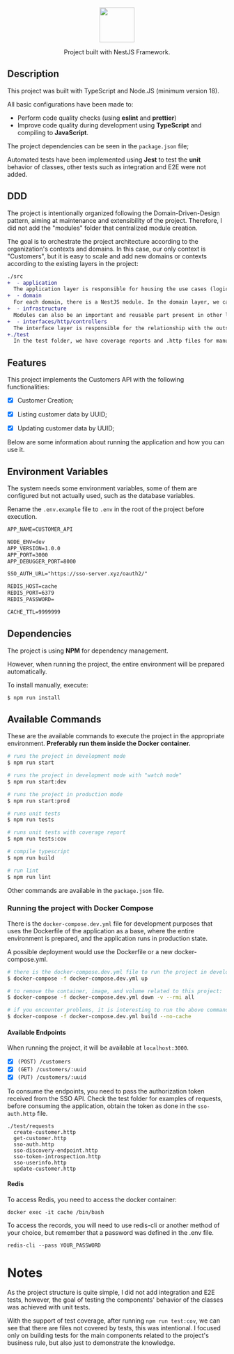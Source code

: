<br>
<p align="center">
<img src="https://nestjs.com/img/logo_text.svg" width="80">
</p>

<p align="center">Project built with NestJS Framework.</p>

## Description

This project was built with TypeScript and Node.JS (minimum version 18).

All basic configurations have been made to:

- Perform code quality checks (using **eslint** and **prettier**)
- Improve code quality during development using **TypeScript** and compiling to **JavaScript**.

The project dependencies can be seen in the `package.json` file;

Automated tests have been implemented using **Jest** to test the **unit** behavior of classes, other tests such as integration and E2E were not added.

## DDD

The project is intentionally organized following the Domain-Driven-Design pattern, aiming at maintenance and extensibility of the project. Therefore, I did not add the "modules" folder that centralized module creation.

The goal is to orchestrate the project architecture according to the organization's contexts and domains. In this case, our only context is "Customers", but it is easy to scale and add new domains or contexts according to the existing layers in the project:

```diff
./src
+  - application
  The application layer is responsible for housing the use cases (logic before business rules) and dispatching processing to related domain services.
+  - domain
  For each domain, there is a NestJS module. In the domain layer, we can put the actual business rule, which requires structures like repositories, infrastructure components, etc., to perform operations.
+  - infrastructure
  Modules can also be an important and reusable part present in other layers of the application, for example, in infrastructure, we have the cache module.
+  - interfaces/http/controllers
  The interface layer is responsible for the relationship with the outside world.
+./test
  In the test folder, we have coverage reports and .http files for manual execution of requests. Here we can extend to have integration and E2E tests.
```
## Features

This project implements the Customers API with the following functionalities:
- [x] Customer Creation;
- [x] Listing customer data by UUID;
- [X] Updating customer data by UUID;


Below are some information about running the application and how you can use it.

## Environment Variables

The system needs some environment variables, some of them are configured but not actually used, such as the database variables.


Rename the `.env.example` file to `.env` in the root of the project before execution.


```diff
APP_NAME=CUSTOMER_API

NODE_ENV=dev
APP_VERSION=1.0.0
APP_PORT=3000
APP_DEBUGGER_PORT=8000

SSO_AUTH_URL="https://sso-server.xyz/oauth2/"

REDIS_HOST=cache
REDIS_PORT=6379
REDIS_PASSWORD=

CACHE_TTL=9999999
```

## Dependencies

The project is using **NPM** for dependency management.

However, when running the project, the entire environment will be prepared automatically.

To install manually, execute:

```bash
$ npm run install
```

## Available Commands

These are the available commands to execute the project in the appropriate environment. **Preferably run them inside the Docker container.**

```bash
# runs the project in development mode
$ npm run start

# runs the project in development mode with "watch mode"
$ npm run start:dev

# runs the project in production mode
$ npm run start:prod

# runs unit tests
$ npm run tests

# runs unit tests with coverage report
$ npm run tests:cov

# compile typescript
$ npm run build

# run lint
$ npm run lint

```

Other commands are available in the `package.json` file.

### Running the project with Docker Compose

There is the `docker-compose.dev.yml` file for development purposes that uses the Dockerfile of the application as a base, where the entire environment is prepared, and the application runs in production state.

A possible deployment would use the Dockerfile or a new docker-compose.yml.

```bash
# there is the docker-compose.dev.yml file to run the project in development mode
$ docker-compose -f docker-compose.dev.yml up

# to remove the container, image, and volume related to this project:
$ docker-compose -f docker-compose.dev.yml down -v --rmi all

# if you encounter problems, it is interesting to run the above command and rebuild the image without cache, after that you can bring the container up again
$ docker-compose -f docker-compose.dev.yml build --no-cache
```

#### Available Endpoints

When running the project, it will be available at `localhost:3000`.

- [x] `(POST) /customers`
- [x] `(GET) /customers/:uuid`
- [x] `(PUT) /customers/:uuid`

To consume the endpoints, you need to pass the authorization token received from the SSO API.
Check the test folder for examples of requests, before consuming the application, obtain the token as done in the `sso-auth.http` file.

```
./test/requests
  create-customer.http
  get-customer.http
  sso-auth.http
  sso-discovery-endpoint.http
  sso-token-introspection.http
  sso-userinfo.http
  update-customer.http
```

#### Redis

To access Redis, you need to access the docker container:

```
docker exec -it cache /bin/bash
```

To access the records, you will need to use redis-cli or another method of your choice, but remember that a password was defined in the .env file.

```
redis-cli --pass YOUR_PASSWORD
```

# Notes

As the project structure is quite simple, I did not add integration and E2E tests, however, the goal of testing the components' behavior of the classes was achieved with unit tests.

With the support of test coverage, after running `npm run test:cov`, we can see that there are files not covered by tests, this was intentional. I focused only on building tests for the main components related to the project's business rule, but also just to demonstrate the knowledge.
